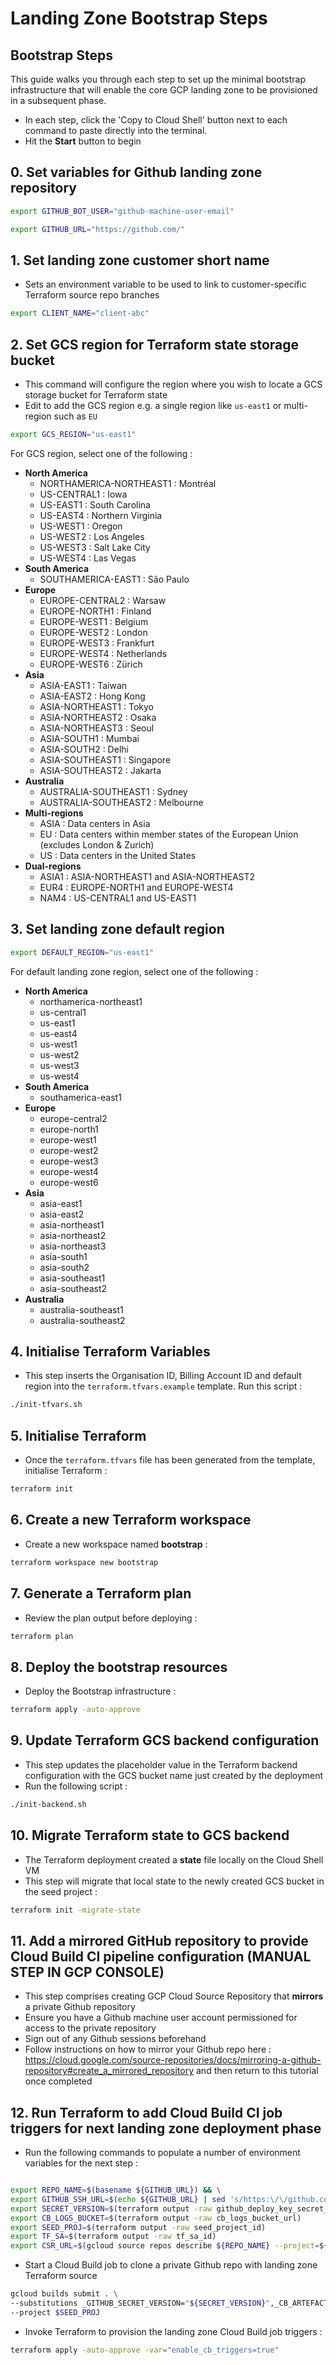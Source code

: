 # Landing Zone Bootstrap Steps

## Bootstrap Steps

This guide walks you through each step to set up the minimal bootstrap infrastructure that will enable the core GCP landing zone to be provisioned in a subsequent phase.

- In each step, click the 'Copy to Cloud Shell' button next to each command to paste directly into the terminal.
- Hit the **Start** button to begin

## 0. Set variables for Github landing zone repository

```sh
export GITHUB_BOT_USER="github-machine-user-email"
```

```sh
export GITHUB_URL="https://github.com/"
```

## 1. Set landing zone customer short name

- Sets an environment variable to be used to link to customer-specific Terraform source repo branches

```sh
export CLIENT_NAME="client-abc"
```

## 2. Set GCS region for Terraform state storage bucket

- This command will configure the region where you wish to locate a GCS storage bucket for Terraform state
- Edit to add the GCS region e.g. a single region like `us-east1` or multi-region such as `EU`

```sh
export GCS_REGION="us-east1"
```

For GCS region, select one of the following :

- __North America__
   - NORTHAMERICA-NORTHEAST1 : Montréal
   - US-CENTRAL1 : Iowa
   - US-EAST1 : South Carolina
   - US-EAST4 : Northern Virginia
   - US-WEST1 : Oregon
   - US-WEST2 : Los Angeles
   - US-WEST3 : Salt Lake City
   - US-WEST4 : Las Vegas
- __South America__		
   - SOUTHAMERICA-EAST1 : São Paulo
- __Europe__
   - EUROPE-CENTRAL2 : Warsaw
   - EUROPE-NORTH1 : Finland
   - EUROPE-WEST1 : Belgium
   - EUROPE-WEST2 : London
   - EUROPE-WEST3 : Frankfurt
   - EUROPE-WEST4 : Netherlands
   - EUROPE-WEST6 : Zürich
- __Asia__
   - ASIA-EAST1 : Taiwan
   - ASIA-EAST2 : Hong Kong
   - ASIA-NORTHEAST1 : Tokyo
   - ASIA-NORTHEAST2 : Osaka
   - ASIA-NORTHEAST3 : Seoul
   - ASIA-SOUTH1 : Mumbai
   - ASIA-SOUTH2 : Delhi
   - ASIA-SOUTHEAST1 : Singapore
   - ASIA-SOUTHEAST2 : Jakarta
- __Australia__
   - AUSTRALIA-SOUTHEAST1 : Sydney
   - AUSTRALIA-SOUTHEAST2 : Melbourne
- __Multi-regions__
   - ASIA : Data centers in Asia
   - EU : Data centers within member states of the European Union (excludes London & Zurich)
   - US : Data centers in the United States
- __Dual-regions__
   - ASIA1 : ASIA-NORTHEAST1 and ASIA-NORTHEAST2
   - EUR4 : EUROPE-NORTH1 and EUROPE-WEST4
   - NAM4 : US-CENTRAL1 and US-EAST1

## 3. Set landing zone default region

```sh
export DEFAULT_REGION="us-east1"
```

For default landing zone region, select one of the following :
- __North America__
   - northamerica-northeast1
   - us-central1
   - us-east1
   - us-east4
   - us-west1
   - us-west2
   - us-west3
   - us-west4
- __South America__	
   - southamerica-east1
- __Europe__
   - europe-central2
   - europe-north1
   - europe-west1
   - europe-west2
   - europe-west3
   - europe-west4
   - europe-west6
- __Asia__
   - asia-east1
   - asia-east2
   - asia-northeast1
   - asia-northeast2
   - asia-northeast3
   - asia-south1
   - asia-south2
   - asia-southeast1
   - asia-southeast2
- __Australia__
   - australia-southeast1
   - australia-southeast2

## 4. Initialise Terraform Variables

- This step inserts the Organisation ID, Billing Account ID and default region into the `terraform.tfvars.example` template. Run this script :

```sh
./init-tfvars.sh
```

## 5. Initialise Terraform

- Once the `terraform.tfvars` file has been generated from the template, initialise Terraform :

```sh
terraform init
```

## 6. Create a new Terraform workspace

- Create a new workspace named __bootstrap__ :

```sh
terraform workspace new bootstrap
```

## 7. Generate a Terraform plan

- Review the plan output before deploying : 

```sh
terraform plan
```

## 8. Deploy the bootstrap resources

- Deploy the Bootstrap infrastructure :

```sh
terraform apply -auto-approve
```

## 9. Update Terraform GCS backend configuration

- This step updates the placeholder value in the Terraform backend configuration with the GCS bucket name just created by the deployment
- Run the following script :

```sh
./init-backend.sh
```

## 10. Migrate Terraform state to GCS backend

- The Terraform deployment created a __state__ file locally on the Cloud Shell VM
- This step will migrate that local state to the newly created GCS bucket in the seed project :

```sh
terraform init -migrate-state
```

## 11. Add a mirrored GitHub repository to provide Cloud Build CI pipeline configuration (MANUAL STEP IN GCP CONSOLE)

- This step comprises creating GCP Cloud Source Repository that __mirrors__ a private Github repository
- Ensure you have a Github machine user account permissioned for access to the private repository
- Sign out of any Github sessions beforehand
- Follow instructions on how to mirror your Github repo here : <https://cloud.google.com/source-repositories/docs/mirroring-a-github-repository#create_a_mirrored_repository> and then return to this tutorial once completed


## 12. Run Terraform to add Cloud Build CI job triggers for next landing zone deployment phase

- Run the following commands to populate a number of environment variables for the next step :

```sh

export REPO_NAME=$(basename ${GITHUB_URL}) && \
export GITHUB_SSH_URL=$(echo ${GITHUB_URL} | sed 's/https:\/\/github.com\//git\@github.com:/;s/$/.git/')
export SECRET_VERSION=$(terraform output -raw github_deploy_key_secret_version)
export CB_LOGS_BUCKET=$(terraform output -raw cb_logs_bucket_url)
export SEED_PROJ=$(terraform output -raw seed_project_id)
export TF_SA=$(terraform output -raw tf_sa_id)
export CSR_URL=$(gcloud source repos describe ${REPO_NAME} --project=${SEED_PROJ} --format='value(url)')
```

- Start a Cloud Build job to clone a private Github repo with landing zone Terraform source 

```sh
gcloud builds submit . \
--substitutions _GITHUB_SECRET_VERSION="${SECRET_VERSION}",_CB_ARTEFACT_BUCKET="${CB_LOGS_BUCKET}",_GITHUB_URL="${GITHUB_SSH_URL}",_REPO_NAME="${REPO_NAME}",_CSR_URL="${CSR_URL}" \
--project $SEED_PROJ
```

- Invoke Terraform to provision the landing zone Cloud Build job triggers :

```sh
terraform apply -auto-approve -var="enable_cb_triggers=true"
```

